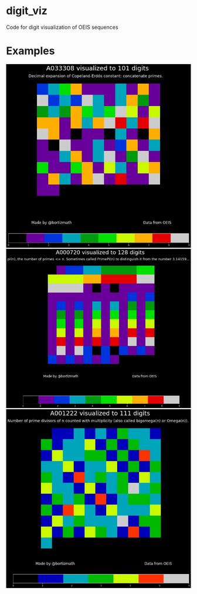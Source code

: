# digit_viz
Code for digit visualization of OEIS sequences

# Examples

![example](https://github.com/thebooort/digit_viz/blob/master/examples/1.jpg)
![example](https://github.com/thebooort/digit_viz/blob/master/examples/2.jpg)
![example](https://github.com/thebooort/digit_viz/blob/master/examples/4.jpg)
